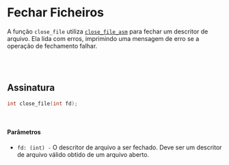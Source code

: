# Fechar Ficheiros
A função `close_file` utiliza [`close_file_asm`](../Assembly/Fechar-Ficheiros.md) para fechar um descritor de arquivo. Ela lida com erros, imprimindo uma mensagem de erro se a operação de fechamento falhar.

<br><br>

## Assinatura
```c
int close_file(int fd);
```

<br>

#### Parâmetros
- `fd: (int) -` O descritor de arquivo a ser fechado. Deve ser um descritor de arquivo válido obtido de um arquivo aberto.